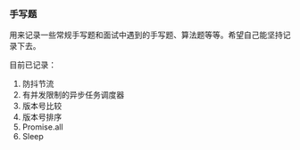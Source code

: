 ### 手写题

用来记录一些常规手写题和面试中遇到的手写题、算法题等等。希望自己能坚持记录下去。

目前已记录：

1. 防抖节流
2. 有并发限制的异步任务调度器
3. 版本号比较
4. 版本号排序
5. Promise.all
6. Sleep